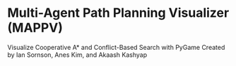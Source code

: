 # Multi-Agent Path Planning Visualizer (MAPPV)
Visualize Cooperative A* and Conflict-Based Search with PyGame
Created by Ian Sornson, Anes Kim, and Akaash Kashyap
